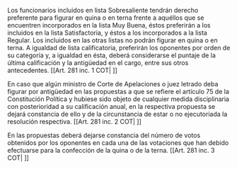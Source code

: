 Los funcionarios incluidos en lista Sobresaliente tendrán derecho preferente para figurar en quina o en terna frente a aquéllos que se encuentren incorporados en la lista Muy Buena, éstos preferirán a los incluidos en la lista Satisfactoria, y éstos a los incorporados a la lista Regular. Los incluidos en las otras listas no podrán figurar en quina o en terna. A igualdad de lista calificatoria, preferirán los oponentes por orden de su categoría y, a igualdad en ésta, deberá considerarse el puntaje de la última calificación y la antigüedad en el cargo, entre sus otros antecedentes. [[Art. 281 inc. 1 COT| ]]

En caso que algún ministro de Corte de Apelaciones o juez letrado deba figurar por antigüedad en las propuestas a que se refiere el artículo 75 de la Constitución Política y hubiese sido objeto de cualquier medida disciplinaria con posterioridad a su calificación anual, en la respectiva propuesta se dejará constancia de ello y de la circunstancia de estar o no ejecutoriada la resolución respectiva. [[Art. 281 inc. 2 COT| ]]

En las propuestas deberá dejarse constancia del número de votos obtenidos por los oponentes en cada una de las votaciones que han debido efectuarse para la confección de la quina o de la terna. [[Art. 281 inc. 3 COT| ]]